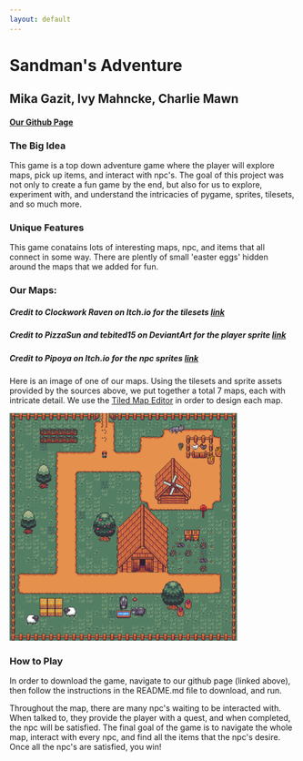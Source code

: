 ```yaml
---
layout: default
---
```


# Sandman's Adventure
## Mika Gazit, Ivy Mahncke, Charlie Mawn
#### [Our Github Page](https://github.com/olincollege/top-down-dungeon-crawler)


### The Big Idea
This game is a top down adventure game where the player will explore maps, pick up items, and interact with npc's. The goal of this project was not only to create a fun game by the end, but also for us to explore, experiment with, and understand the intricacies of pygame, sprites, tilesets, and so much more. 

### Unique Features
This game conatains lots of interesting maps, npc, and items that all connect in some way. There are plently of small 'easter eggs' hidden around the maps that we added for fun. 

### Our Maps:
##### Credit to Clockwork Raven on Itch.io for the tilesets [link](https://itch.io/s/87673/raven-fantasy-tilesets-full-collection)
##### Credit to PizzaSun and tebited15 on DeviantArt for the player sprite [link](https://www.deviantart.com/pizzasun/art/Pokemon-XY-Male-Trainer-Gen-IV-Style-698428061)
##### Credit to Pipoya on Itch.io for the npc sprites [link](https://pipoya.itch.io/pipoya-free-rpg-character-sprites-32x32)

Here is an image of one of our maps. Using the tilesets and sprite assets provided by the sources above, we put together a total 7 maps, each with intricate detail. We use the [Tiled Map Editor](https://thorbjorn.itch.io/tiled) in order to design each map. 


<img src="Game_image_1.png" width="400" height="400">

### How to Play
In order to download the game, navigate to our github page (linked above), then follow the instructions in the README.md file to download, and run. 

Throughout the map, there are many npc's waiting to be interacted with. When talked to, they provide the player with a quest, and when completed, the npc will be satisfied. The final goal of the game is to navigate the whole map, interact with every npc, and find all the items that the npc's desire. Once all the npc's are satisfied, you win!



